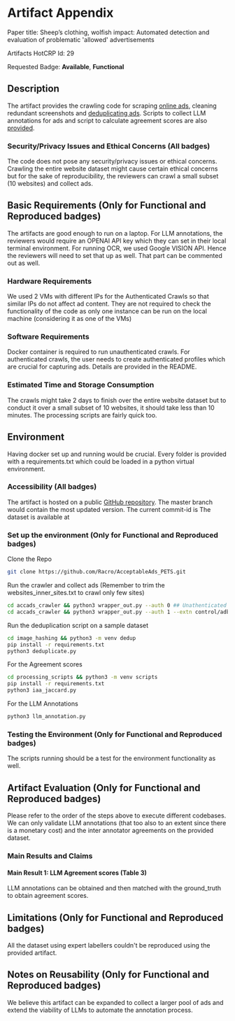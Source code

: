 # Artifact Appendix

Paper title: Sheep’s clothing, wolfish impact: Automated detection and evaluation of problematic 'allowed' advertisements

Artifacts HotCRP Id: 29

Requested Badge: **Available**, **Functional**

## Description
The artifact provides the crawling code for scraping [online ads](./accads_crawler), cleaning redundant screenshots and [deduplicating ads](./image_hashing).
Scripts to collect LLM annotations for ads and script to calculate agreement scores are also [provided](./processing_scripts/). 

### Security/Privacy Issues and Ethical Concerns (All badges)
The code does not pose any security/privacy issues or ethical concerns. Crawling the entire website dataset might cause certain ethical concerns but for the sake of reproducibility, the reviewers can crawl a small subset (10 websites) and collect ads.

## Basic Requirements (Only for Functional and Reproduced badges)
The artifacts are good enough to run on a laptop.
For LLM annotations, the reviewers would require an OPENAI API key which they can set in their local terminal environment.
For running OCR, we used Google VISION API. Hence the reviewers will need to set that up as well. That part can be commented out as well.

### Hardware Requirements
We used 2 VMs with different IPs for the Authenticated Crawls so that similar IPs do not affect ad content. They are not required to check the functionality of the code as only one instance can be run on the local machine (considering it as one of the VMs)

### Software Requirements
Docker container is required to run unauthenticated crawls.
For authenticated crawls, the user needs to create authenticated profiles which are crucial for capturing ads. Details are provided in the README.


### Estimated Time and Storage Consumption
The crawls might take 2 days to finish over the entire website dataset but to conduct it over a small subset of 10 websites, it should take less than 10 minutes.
The processing scripts are fairly quick too.

## Environment 
Having docker set up and running would be crucial. 
Every folder is provided with a requirements.txt which could be loaded in a python virtual environment. 

### Accessibility (All badges)
The artifact is hosted on a public [GitHub repository](https://github.com/Racro/AcceptableAds_PETS). 
The master branch would contain the most updated version. The current commit-id is 
The dataset is available at 

### Set up the environment (Only for Functional and Reproduced badges)

Clone the Repo
```bash
git clone https://github.com/Racro/AcceptableAds_PETS.git
```

Run the crawler and collect ads (Remember to trim the websites_inner_sites.txt to crawl only few sites)
```bash
cd accads_crawler && python3 wrapper_out.py --auth 0 ## Unathenticated crawls 
cd accads_crawler && python3 wrapper_out.py --auth 1 --extn control/adblock ## Athenticated crawls 
```

Run the deduplication script on a sample dataset
```bash
cd image_hashing && python3 -m venv dedup
pip install -r requirements.txt
python3 deduplicate.py
```

For the Agreement scores
```bash
cd processing_scripts && python3 -m venv scripts
pip install -r requirements.txt
python3 iaa_jaccard.py
```

For the LLM Annotations
```bash
python3 llm_annotation.py
```

### Testing the Environment (Only for Functional and Reproduced badges)
The scripts running should be a test for the environment functionality as well.

## Artifact Evaluation (Only for Functional and Reproduced badges)
Please refer to the order of the steps above to execute different codebases.
We can only validate LLM annotations (that too also to an extent since there is a monetary cost) and the inter annotator agreements on the provided dataset.

### Main Results and Claims
#### Main Result 1: LLM Agreement scores (Table 3)
LLM annotations can be obtained and then matched with the ground_truth to obtain agreement scores.

## Limitations (Only for Functional and Reproduced badges)
All the dataset using expert labellers couldn't be reproduced using the provided artifact.

## Notes on Reusability (Only for Functional and Reproduced badges)
We believe this artifact can be expanded to collect a larger pool of ads and extend the viability of LLMs to automate the annotation process.